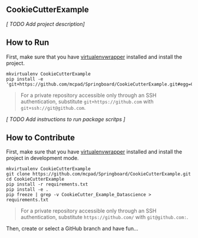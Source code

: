 ## CookieCutterExample

*[ TODO Add project description]*

## How to Run

First, make sure that you have [virtualenvwrapper](https://virtualenvwrapper.readthedocs.io/en/latest/install.html) installed and install the project.

```shell
mkvirtualenv CookieCutterExample
pip install -e 'git+https://github.com/mcpad/Springboard/CookieCutterExample.git#egg=CookieCutter_Example_Datascience'
```

> For a private repository accessible only through an SSH authentication, substitute `git+https://github.com` with `git+ssh://git@github.com`.

*[ TODO Add instructions to run package scritps ]*

## How to Contribute

First, make sure that you have [virtualenvwrapper](https://virtualenvwrapper.readthedocs.io/en/latest/install.html) installed and install the project in development mode.

```shell
mkvirtualenv CookieCutterExample
git clone https://github.com/mcpad/Springboard/CookieCutterExample.git
cd CookieCutterExample
pip install -r requirements.txt
pip install -e .
pip freeze | grep -v CookieCutter_Example_Datascience > requirements.txt
```

> For a private repository accessible only through an SSH authentication, substitute `https://github.com/` with `git@github.com:`.

Then, create or select a GitHub branch and have fun... 